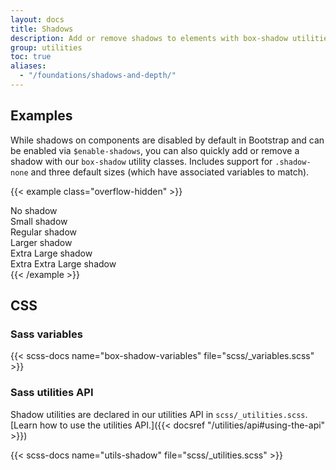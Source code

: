 ```yaml
---
layout: docs
title: Shadows
description: Add or remove shadows to elements with box-shadow utilities.
group: utilities
toc: true
aliases:
  - "/foundations/shadows-and-depth/"
---
```


## Examples

While shadows on components are disabled by default in Bootstrap and can be enabled via `$enable-shadows`, you can also quickly add or remove a shadow with our `box-shadow` utility classes. Includes support for `.shadow-none` and three default sizes (which have associated variables to match).

{{< example class="overflow-hidden" >}}
<div class="shadow-none p-3 mb-5 bg-body-bg rounded">No shadow</div>
<div class="shadow-sm p-3 mb-5 bg-body-bg rounded">Small shadow</div>
<div class="shadow p-3 mb-5 bg-body-bg rounded">Regular shadow</div>
<div class="shadow-lg p-3 mb-5 bg-body-bg rounded">Larger shadow</div>
<div class="shadow-xl p-3 mb-5 bg-body-bg rounded">Extra Large shadow</div>
<div class="shadow-xxl p-3 mb-5 bg-body-bg rounded">Extra Extra Large shadow</div>
{{< /example >}}

## CSS

### Sass variables

{{< scss-docs name="box-shadow-variables" file="scss/_variables.scss" >}}

### Sass utilities API

Shadow utilities are declared in our utilities API in `scss/_utilities.scss`. [Learn how to use the utilities API.]({{< docsref "/utilities/api#using-the-api" >}})

{{< scss-docs name="utils-shadow" file="scss/_utilities.scss" >}}
